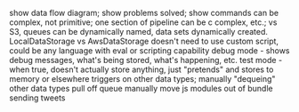 show data flow diagram; show problems solved; show commands can be complex, not primitive; one section of pipeline can be c  complex, etc.; vs S3, queues can be dynamically named, data sets dynamically created.  LocalDataStorage vs AwsDataStorage
  doesn't need to use custom script, could be any language with eval or scripting capability
debug mode - shows debug messages, what's being stored, what's happening, etc.
test mode - when true, doesn't actually store anything, just "pretends" and stores to memory or elsewhere
triggers on other data types; manually "dequeing" other data types
pull off queue manually
move js modules out of bundle
sending tweets
